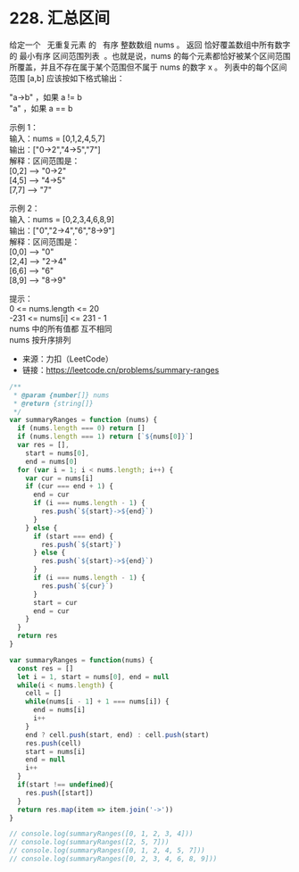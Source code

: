 # 228. 汇总区间

给定一个   无重复元素 的   有序 整数数组 nums 。
返回 恰好覆盖数组中所有数字 的 最小有序 区间范围列表  。也就是说，nums 的每个元素都恰好被某个区间范围所覆盖，并且不存在属于某个范围但不属于 nums 的数字 x 。
列表中的每个区间范围 [a,b] 应该按如下格式输出：

"a->b" ，如果 a != b  
"a" ，如果 a == b

示例 1：  
输入：nums = [0,1,2,4,5,7]  
输出：["0->2","4->5","7"]  
解释：区间范围是：  
[0,2] --> "0->2"  
[4,5] --> "4->5"  
[7,7] --> "7"

示例 2：  
输入：nums = [0,2,3,4,6,8,9]  
输出：["0","2->4","6","8->9"]  
解释：区间范围是：  
[0,0] --> "0"  
[2,4] --> "2->4"  
[6,6] --> "6"  
[8,9] --> "8->9"

提示：  
0 <= nums.length <= 20  
-231 <= nums[i] <= 231 - 1  
nums 中的所有值都 互不相同  
nums 按升序排列

- 来源：力扣（LeetCode）  
- 链接：https://leetcode.cn/problems/summary-ranges

```javascript
/**
 * @param {number[]} nums
 * @return {string[]}
 */
var summaryRanges = function (nums) {
  if (nums.length === 0) return []
  if (nums.length === 1) return [`${nums[0]}`]
  var res = [],
    start = nums[0],
    end = nums[0]
  for (var i = 1; i < nums.length; i++) {
    var cur = nums[i]
    if (cur === end + 1) {
      end = cur
      if (i === nums.length - 1) {
        res.push(`${start}->${end}`)
      }
    } else {
      if (start === end) {
        res.push(`${start}`)
      } else {
        res.push(`${start}->${end}`)
      }
      if (i === nums.length - 1) {
        res.push(`${cur}`)
      }
      start = cur
      end = cur
    }
  }
  return res
}

var summaryRanges = function(nums) {
  const res = []
  let i = 1, start = nums[0], end = null
  while(i < nums.length) {
    cell = []
    while(nums[i - 1] + 1 === nums[i]) {
      end = nums[i]
      i++
    }
    end ? cell.push(start, end) : cell.push(start)
    res.push(cell)
    start = nums[i]
    end = null
    i++
  }
  if(start !== undefined){
    res.push([start])
  }
  return res.map(item => item.join('->'))
}

// console.log(summaryRanges([0, 1, 2, 3, 4]))
// console.log(summaryRanges([2, 5, 7]))
// console.log(summaryRanges([0, 1, 2, 4, 5, 7]))
// console.log(summaryRanges([0, 2, 3, 4, 6, 8, 9]))
```
